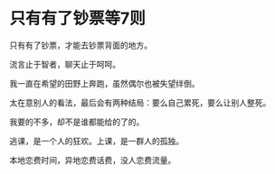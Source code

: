 # 只有有了钞票等7则

只有有了钞票，才能去钞票背面的地方。 

流言止于智者，聊天止于呵呵。 

我一直在希望的田野上奔跑，虽然偶尔也被失望绊倒。 

太在意别人的看法，最后会有两种结局：要么自己累死，要么让别人整死。 

我要的不多，却不是谁都能给的了的。 

逃课，是一个人的狂欢。上课，是一群人的孤独。 

本地恋费时间，异地恋费话费，没人恋费流量。